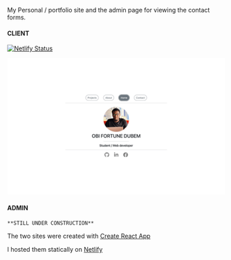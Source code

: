 My Personal / portfolio site and the admin page for viewing the contact forms.

#### CLIENT

[![Netlify Status](https://api.netlify.com/api/v1/badges/b5ce54b0-a204-4879-b80d-4d1a1103f293/deploy-status)](https://app.netlify.com/sites/obifortune/deploys)

![web image](./client/public/assets/images/profile.png)

#### ADMIN

    **STILL UNDER CONSTRUCTION**

The two sites were created with [Create React App](https://github.com/facebook/create-react-app)

I hosted them statically on [Netlify](http://netlify.com/)
